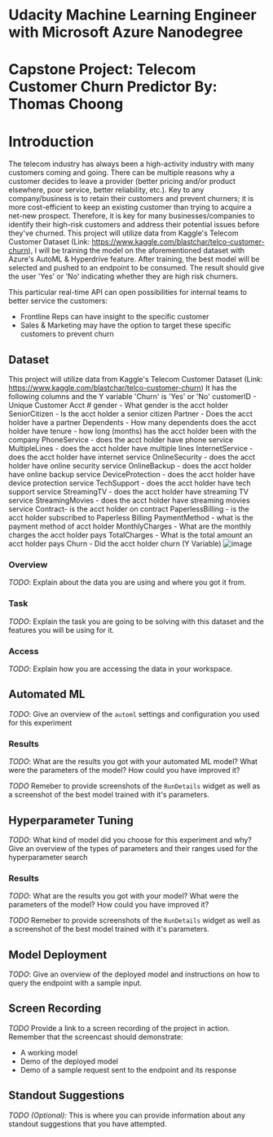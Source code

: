 
# Udacity Machine Learning Engineer with Microsoft Azure Nanodegree
# Capstone Project: Telecom Customer Churn Predictor By: Thomas Choong


# Introduction
The telecom industry has always been a high-activity industry with many customers coming and going. There can be multiple reasons why a customer decides to leave a provider (better pricing and/or product elsewhere, poor service, better reliability, etc.). Key to any company/business is to retain their customers and prevent churners; it is more cost-efficient to keep an existing customer than trying to acquire a net-new prospect. Therefore, it is key for many businesses/companies to identify their high-risk customers and address their potential issues before they've churned. 
This project will utilize data from Kaggle's Telecom Customer Dataset (Link: https://www.kaggle.com/blastchar/telco-customer-churn), I will be training the model on the aforementioned dataset with Azure's AutoML & Hyperdrive feature. 
After training, the best model will be selected and pushed to an endpoint to be consumed. The result should give the user 'Yes' or 'No' indicating whether they are high risk churners. 

This particular real-time API can open possibilities for internal teams to better service the customers:
- Frontline Reps can have insight to the specific customer
- Sales & Marketing may have the option to target these specific customers to prevent churn


## Dataset
This project will utilize data from Kaggle's Telecom Customer Dataset (Link: https://www.kaggle.com/blastchar/telco-customer-churn)
It has the following columns and the Y variable 'Churn' is 'Yes' or 'No'
customerID - Unique Customer Acct #
gender - What gender is the acct holder
SeniorCitizen - Is the acct holder a senior citizen
Partner - Does the acct holder have a partner
Dependents - How many dependents does the acct holder have
tenure - how long (months) has the acct holder been with the company
PhoneService - does the acct holder have phone service 
MultipleLines - does the acct holder have multiple lines
InternetService - does the acct holder have internet service 
OnlineSecurity - does the acct holder have online security service 
OnlineBackup - does the acct holder have online backup service 
DeviceProtection - does the acct holder have device protection service 
TechSupport - does the acct holder have tech support service 
StreamingTV - does the acct holder have streaming TV service 
StreamingMovies - does the acct holder have streaming movies service 
Contract- is the acct holder on contract
PaperlessBilling - is the acct holder subscribed to Paperless Billing
PaymentMethod - what is the payment method of acct holder
MonthlyCharges - What are the monthly charges the acct holder pays
TotalCharges - What is the total amount an acct holder pays
Churn - Did the acct holder churn (Y Variable)
![image](https://user-images.githubusercontent.com/58406063/127240350-c8566d4f-1a3b-476a-ae24-07d695156cc7.png)


### Overview
*TODO*: Explain about the data you are using and where you got it from.

### Task
*TODO*: Explain the task you are going to be solving with this dataset and the features you will be using for it.

### Access
*TODO*: Explain how you are accessing the data in your workspace.

## Automated ML
*TODO*: Give an overview of the `automl` settings and configuration you used for this experiment

### Results
*TODO*: What are the results you got with your automated ML model? What were the parameters of the model? How could you have improved it?

*TODO* Remeber to provide screenshots of the `RunDetails` widget as well as a screenshot of the best model trained with it's parameters.

## Hyperparameter Tuning
*TODO*: What kind of model did you choose for this experiment and why? Give an overview of the types of parameters and their ranges used for the hyperparameter search


### Results
*TODO*: What are the results you got with your model? What were the parameters of the model? How could you have improved it?

*TODO* Remeber to provide screenshots of the `RunDetails` widget as well as a screenshot of the best model trained with it's parameters.

## Model Deployment
*TODO*: Give an overview of the deployed model and instructions on how to query the endpoint with a sample input.

## Screen Recording
*TODO* Provide a link to a screen recording of the project in action. Remember that the screencast should demonstrate:
- A working model
- Demo of the deployed  model
- Demo of a sample request sent to the endpoint and its response

## Standout Suggestions
*TODO (Optional):* This is where you can provide information about any standout suggestions that you have attempted.
